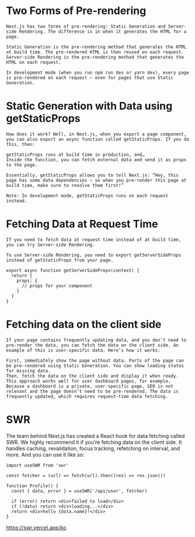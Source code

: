 # Two Forms of Pre-rendering

```
Next.js has two forms of pre-rendering: Static Generation and Server-side Rendering. The difference is in when it generates the HTML for a page.

Static Generation is the pre-rendering method that generates the HTML at build time. The pre-rendered HTML is then reused on each request.
Server-side Rendering is the pre-rendering method that generates the HTML on each request.
```

```
In development mode (when you run npm run dev or yarn dev), every page is pre-rendered on each request — even for pages that use Static Generation.
```

# Static Generation with Data using getStaticProps

```
How does it work? Well, in Next.js, when you export a page component, you can also export an async function called getStaticProps. If you do this, then:

getStaticProps runs at build time in production, and…
Inside the function, you can fetch external data and send it as props to the page.

Essentially, getStaticProps allows you to tell Next.js: “Hey, this page has some data dependencies — so when you pre-render this page at build time, make sure to resolve them first!”
```

```
Note: In development mode, getStaticProps runs on each request instead.
```

# Fetching Data at Request Time

```
If you need to fetch data at request time instead of at build time, you can try Server-side Rendering.

To use Server-side Rendering, you need to export getServerSideProps instead of getStaticProps from your page.

export async function getServerSideProps(context) {
  return {
    props: {
      // props for your component
    }
  }
}
```

# Fetching data on the client side

```
If your page contains frequently updating data, and you don’t need to pre-render the data, you can fetch the data on the client side. An example of this is user-specific data. Here’s how it works:

First, immediately show the page without data. Parts of the page can be pre-rendered using Static Generation. You can show loading states for missing data.
Then, fetch the data on the client side and display it when ready.
This approach works well for user dashboard pages, for example. Because a dashboard is a private, user-specific page, SEO is not relevant and the page doesn’t need to be pre-rendered. The data is frequently updated, which requires request-time data fetching.
```

# SWR

The team behind Next.js has created a React hook for data fetching called SWR. We highly recommend it if you’re fetching data on the client side. It handles caching, revalidation, focus tracking, refetching on interval, and more. And you can use it like so:

```
import useSWR from 'swr'

const fetcher = (url) => fetch(url).then((res) => res.json())

function Profile() {
  const { data, error } = useSWR('/api/user', fetcher)

  if (error) return <div>failed to load</div>
  if (!data) return <div>loading...</div>
  return <div>hello {data.name}!</div>
}
```

https://swr.vercel.app/ko
